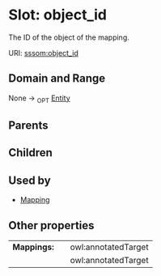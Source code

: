 
# Slot: object_id


The ID of the object of the mapping.

URI: [sssom:object_id](http://w3id.org/sssom/object_id)


## Domain and Range

None ->  <sub>OPT</sub> [Entity](Entity.md)

## Parents


## Children


## Used by

 * [Mapping](Mapping.md)

## Other properties

|  |  |  |
| --- | --- | --- |
| **Mappings:** | | owl:annotatedTarget |
|  | | owl:annotatedTarget |

